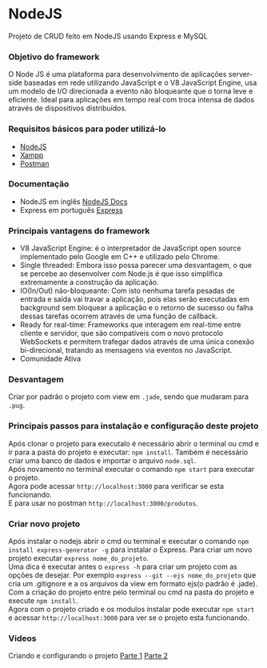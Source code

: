 # NodeJS
Projeto de CRUD feito em NodeJS usando Express e MySQL

### Objetivo do framework
O Node JS é uma plataforma para desenvolvimento de aplicações server-side baseadas em rede utilizando JavaScript e o V8 JavaScript Engine,
usa um modelo de I/O direcionada a evento não bloqueante que o torna leve e eficiente.
Ideal para aplicações em tempo real com troca intensa de dados através de dispositivos distribuídos.<br>

### Requisitos básicos para poder utilizá-lo
* [NodeJS](https://nodejs.org)
* [Xampp](https://www.apachefriends.org)
* [Postman](https://www.getpostman.com)

### Documentação
* NodeJS em inglês [NodeJS Docs](https://nodejs.org/en/docs/)  <br>
* Express em português [Express](http://expressjs.com/pt-br/)

### Principais vantagens do framework
* V8 JavaScript Engine: é o interpretador de JavaScript open source implementado pelo Google em C++ e utilizado pelo Chrome.<br>
* Single threaded: Embora isso possa parecer uma desvantagem, o que se percebe ao desenvolver com Node.js é que isso simplifica extremamente a construção da aplicação. <br>
* IO(In/Out) não-bloqueante: Com isto nenhuma tarefa pesadas de entrada e saída vai travar a aplicação,
pois elas serão executadas em background sem bloquear a aplicação e o retorno de sucesso
ou falha dessas tarefas ocorrem através de uma função de callback.<br>
* Ready for real-time: Frameworks que interagem em real-time entre cliente e servidor, que são compatíveis com o novo protocolo WebSockets 
e permitem trafegar dados através de uma única conexão bi-direcional,
tratando as mensagens via eventos no JavaScript. <br>
* Comunidade Ativa

### Desvantagem
Criar por padrão o projeto com view em `.jade`, sendo que mudaram para `.pug`.

### Principais passos para instalação e configuração deste projeto
Após clonar o projeto para executalo é necessário abrir o terminal ou cmd e ir para a pasta do projeto e executar: `npm install`. 
Também é necessário criar uma banco de dados e importar o arquivo `node.sql`. <br>
Após novamento no terminal executar o comando `npm start` para executar o projeto. <br>
Agora pode acessar `http://localhost:3000` para verificar se esta funcionando. <br>
E para usar no postman `http://localhost:3000/produtos`.

### Criar novo projeto
Após instalar o nodejs abrir o cmd ou terminal e executar o comando `npm install express-generator -g` para instalar o Express. 
Para criar um novo projeto executar `express nome_do_projeto`. <br>
Uma dica é executar antes o `express -h` para criar um projeto com as opções de desejar. 
Por exemplo `express --git --ejs nome_do_projeto` que cria um .gitignore e a os arquivos da view em formato ejs(o padrão é .jade). <br>
Com a criação do projeto entre pelo terminal ou cmd na pasta do projeto e execute `npm install`. <br>
Agora com o projeto criado e os modulos instalar pode executar `npm start` e acessar `http://localhost:3000` 
para ver se o projeto esta funcionando. 

### Videos
Criando e configurando o projeto 
[Parte 1](https://youtu.be/O81otVG1bZs) 
[Parte 2](https://youtu.be/w7DPGbVNZgI) 

